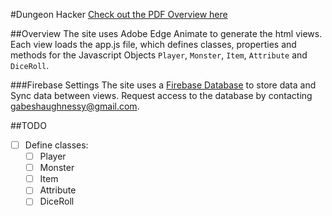 #Dungeon Hacker
[Check out the PDF Overview here](https://github.com/gabeshaughnessy/augmentedart/blob/dungeon-hacker/dungeon-hacker/pdfs/Game-Outline_small.pdf) 

##Overview
The site uses Adobe Edge Animate to generate the html views.
Each view loads the app.js file, which defines classes, properties and methods for the Javascript Objects `Player`, `Monster`, 	`Item`, `Attribute` and `DiceRoll`. 

###Firebase Settings
The site uses a [Firebase Database](https://dungeon-hacker.firebaseio.com/) to store data and Sync data between views. Request access to the database by contacting gabeshaughnessy@gmail.com. 

##TODO
- [ ] Define classes:
	- [ ] Player
	- [ ] Monster
	- [ ] Item
	- [ ] Attribute
	- [ ] DiceRoll